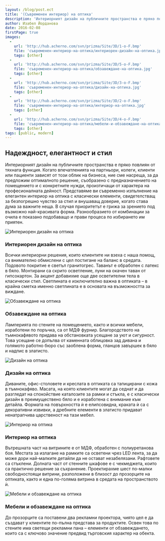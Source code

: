 ```yaml
---
layout: /blog/post.ect
title: '(Съвременен интериор) на оптика'
description: 'Интериорният дизайн на публичните пространства е пряко повлиян от тяхната функция. Когато впечатленията на партньори, колеги, клиенти или пациенти зависят от този облик на бизнеса, ние сме насреща, за да предложим оптималното решение, съобразено с предназначението на помещението и с конкретните нужди, произтичащи от характера на професионалната дейност. Представяме ви съвременно изпълнение на елегантен интериор на оптика с класически елементи, свидетелстващ за безпогрешно чувство за стил и внушаващ доверие, когато става дума за важните неща.'
author: Изабел Йорданова
date: 2016-02-08
firstPage: true
images:
  -
    url: 'http://hub.acherno.com/svn/prizma/Site/3D/1-o-F.bmp'
    file: 'съвременен-интериор-на-оптика/интериорен-дизайн-на-оптика.jpg'
    tags: [other]
  -
    url: 'http://hub.acherno.com/svn/prizma/Site/3D/5-o-F.bmp'
    file: 'съвременен-интериор-на-оптика/обзавеждане-на-оптика.jpg'
    tags: [other]
  -
    url: 'http://hub.acherno.com/svn/prizma/Site/3D/3-o-F.bmp'
    file: 'съвременен-интериор-на-оптика/дизайн-на-оптика.jpg'
    tags: [other]
  -
    url: 'http://hub.acherno.com/svn/prizma/Site/3D/2-o-F.bmp'
    file: 'съвременен-интериор-на-оптика/интериор-на-оптика.jpg'
    tags: [other]
  -
    url: 'http://hub.acherno.com/svn/prizma/Site/3D/4-o-F.bmp'
    file: 'съвременен-интериор-на-оптика/мебели-и-обзавеждане-на-оптика.jpg'
    tags: [other]
tags: [public, modern]
---
```

## Надеждност, **елегантност и стил**
Интериорният дизайн на публичните пространства е пряко повлиян от тяхната функция. Когато впечатленията на партньори, колеги, клиенти или пациенти зависят от този облик на бизнеса, ние сме насреща, за да предложим оптималното решение, съобразено с предназначението на помещението и с конкретните нужди, произтичащи от характера на професионалната дейност. Представяме ви съвременно изпълнение на елегантен интериор на оптика с класически елементи, свидетелстващ за безпогрешно чувство за стил и внушаващ доверие, когато става дума за важните неща. В случая приоритетът е грижа за зрението под възможно най-красивата форма. Разнообразието от комбинации за очила е показано подобаващо и прави процеса по избирането им приятен.

![Интериорен дизайн на оптика](съвременен-интериор-на-оптика/интериорен-дизайн-на-оптика.jpg)
### Интериорен дизайн на **оптика**

Всички интериорни решения, които клиентите ни взеха с наша помощ, са внимателно обмислени с цел постигане на баланс в средата. Подовото покритие е светъл гранитогрес. Таванът е обработен с латекс в бяло. Монтирани са скрито осветление, луни на окачен таван от гипсокартон. За акцент добавихме още две осветителни тела в класически стил. Светлината е изключително важна в оптиката – в крайна сметка именно светлината е в основата на възможността за виждане.

![Обзавеждане на оптика](съвременен-интериор-на-оптика/обзавеждане-на-оптика.jpg)
### Обзавеждане на **оптика**

Ламперията по стените на помещението, както и всички мебели, изработени по поръчка, са от МДФ фурнир. Благородството на тъмнокафявото придава на обстановката усещане за уют и сигурност. Това усещане се допълва от каменната облицовка зад дивана и голямото работно бюро със заоблена форма, гланцов завършек в бяло и надпис в златисто.

![Дизайн на оптика](съвременен-интериор-на-оптика/дизайн-на-оптика.jpg)
### Дизайн на **оптика**

Диваните, офис-столовете и креслата в оптиката са тапицирани с кожа в тъмнокафяво. Масата, на която клиентите могат да седнат и да разгледат на спокойствие каталозите за рамки и стъкла, е с класически дизайн в преимуществено бяло и е изработена с внимание към детайла. Формата на повърхността ѝ е елипсовидна, краката ѝ са с декоративни извивки, а дребните елементи в златисто придават ненатрапчива царственост на тази мебел.

![Интериор на оптика](съвременен-интериор-на-оптика/интериор-на-оптика.jpg)
### Интериор на **оптика**

Вътрешната част на витрините е от МДФ, обработен с полиуретанова боя. Местата за излагане на рамките са осветени чрез LED лента, за да може дори най-малките детайли да не остават незабелязани. Рафтовете са стъклени. Долната част от стенните шкафове е с чекмеджета, които са практично решение за съхранение. Проектирахме шест по-малки свободностоящи витрини, разположени в близост до прозорците на оптиката, както и една по-голяма витрина в средата на пространството ѝ.

![Мебели и обзавеждане на оптика](съвременен-интериор-на-оптика/мебели-и-обзавеждане-на-оптика.jpg)
### Мебели и обзавеждане на **оптика**

До прозорците са поставени два рекламни проектора, чиято цел е да създават у клиентите по-пълна представа за продуктите. Освен това по стените има светещи рекламни пана – елементи от обзавеждането, които са с ключово значение предвид търговския характер на обекта.